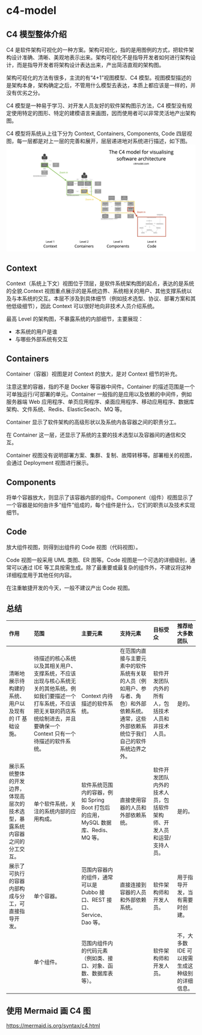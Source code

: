 # c4-model

## C4 模型整体介绍

C4 是软件架构可视化的一种方案。架构可视化，指的是用图例的方式，把软件架构设计准确、清晰、美观地表示出来。架构可视化不是指导开发者如何进行架构设计，而是指导开发者将架构设计表达出来，产出简洁直观的架构图。

架构可视化的方法有很多，主流的有“4+1”视图模型、C4 模型。视图模型描述的是架构本身，架构确定之后，不管用什么模型去表达，本质上都应该是一样的，并没有优劣之分。

C4 模型是一种易于学习、对开发人员友好的软件架构图示方法，C4 模型没有规定使用特定的图形、特定的建模语言来画图，因而使用者可以非常灵活地产出架构图。

C4 模型将系统从上往下分为 Context, Containers, Components, Code 四层视图，每一层都是对上一层的完善和展开，层层递进地对系统进行描述，如下图。
![C4模型](attachment/c4-model.png)

## Context

Context（系统上下文）视图位于顶层，是软件系统架构图的起点，表达的是系统的全貌.Context 视图重点展示的是系统边界、系统相关的用户、其他支撑系统以及与本系统的交互。本层不涉及到具体细节（例如技术选型、协议、部署方案和其他低级细节），因此 Context 可以很好地向非技术人员介绍系统。

最高 Level 的架构图，不暴露系统的内部细节，主要展现：

- 本系统的用户是谁
- 与哪些外部系统有交互

## Containers

Container（容器）视图是对 Context 的放大，是对 Context 细节的补充。

注意这里的容器，指的不是 Docker 等容器中间件。Container 的描述范围是一个可单独运行/可部署的单元。Container 一般指的是应用以及依赖的中间件，例如服务器端 Web 应用程序、单页应用程序、桌面应用程序、移动应用程序、数据库架构、文件系统、Redis、ElasticSeach、MQ 等。

Container 显示了软件架构的高级形状以及系统内各容器之间的职责分工。

在 Container 这一层，还显示了系统的主要的技术选型以及容器间的通信和交互。

Container 视图没有说明部署方案、集群、复制、故障转移等。部署相关的视图，会通过 Deployment 视图进行展示。

## Components

将单个容器放大，则显示了该容器内部的组件。Component（组件）视图显示了一个容器是如何由许多“组件”组成的，每个组件是什么，它们的职责以及技术实现细节。

## Code

放大组件视图，则得到出组件的 Code 视图（代码视图）。

Code 视图一般采用 UML 类图、ER 图等。Code 视图是一个可选的详细级别，通常可以通过 IDE 等工具按需生成。除了最重要或最复杂的组件外，不建议将这种详细程度用于其他任何内容。

在注重敏捷开发的今天，一般不建议产出 Code 视图。

## 总结

| 作用                                                                         | 范围                                                                                                                                                                                          | 主要元素                                                                          | 支持元素                                                                                                                                       | 目标受众                                                              | 推荐给大多数团队                                |
| :--------------------------------------------------------------------------- | :-------------------------------------------------------------------------------------------------------------------------------------------------------------------------------------------- | :-------------------------------------------------------------------------------- | :--------------------------------------------------------------------------------------------------------------------------------------------- | :-------------------------------------------------------------------- | :---------------------------------------------- |
| 清晰地展示待构建的系统、用户以及现有的 IT 基础设施。                         | 待描述的核心系统以及其相关用户、支撑系统，不应该出现与核心系统无关的其他系统。例如我们要描述一个打车系统，不应该把无关联的药店系统绘制进去，并且要确保一个 Context 只有一个待描述的软件系统。 | Context 内待描述的软件系统。                                                      | 在范围内直接与主要元素中的软件系统有关联的人员（例如用户、参与者、角色）和外部依赖系统。通常，这些外部依赖系统位于我们自己的软件系统边界之外。 | 软件开发团队内外的所有人，包括技术人员和非技术人员。                  | 是的。                                          |
| 展示系统整体的开发边界，体现高层次的技术选型，暴露系统内容器之间的分工交互。 | 单个软件系统，关注的系统内部的应用构成。                                                                                                                                                      | 软件系统范围内的容器，例如 Spring Boot 打包后的应用，MySQL 数据库、Redis、MQ 等。 | 直接使用容器的人员和外部依赖系统。                                                                                                             | 软件开发团队内外的技术人员，包括软件架构师、开发人员和运营/支持人员。 | 是的。                                          |
| 展示了可执行的容器内部构成与分工，可直接指导开发。                           | 单个容器。                                                                                                                                                                                    | 范围内容器内的组件，通常可以是 Dubbo 接口、REST 接口、Service、Dao 等。           | 直接连接到容器的人员和外部依赖系统。                                                                                                           | 软件架构师和开发人员。                                                | 用于指导开发，当有需要时创建。                  |
|                                                                              | 单个组件。                                                                                                                                                                                    | 范围内组件内的代码元素（例如类、接口、对象、函数、数据库表等）。                  |                                                                                                                                                | 软件架构师和开发人员。                                                | 不，大多数 IDE 可以按需生成这种级别的详细信息。 |

## 使用 Mermaid 画 C4 图

https://mermaid.js.org/syntax/c4.html
